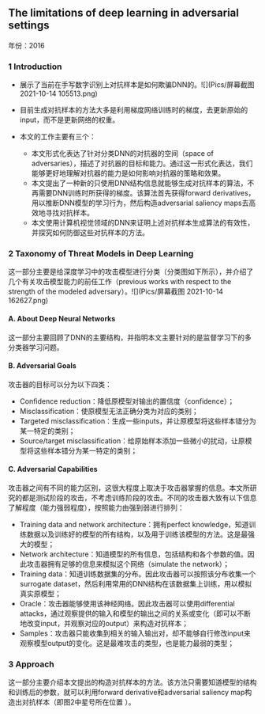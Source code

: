 ## The limitations of deep learning in adversarial settings

年份：2016

### 1 Introduction

- 展示了当前在手写数字识别上对抗样本是如何欺骗DNN的。![](Pics/屏幕截图 2021-10-14 105513.png)

- 目前生成对抗样本的方法大多是利用梯度网络训练时的梯度，去更新原始的input，而不是更新网络的权重。
- 本文的工作主要有三个：
  - 本文形式化表达了针对分类DNN的对抗器的空间（space of adversaries），描述了对抗器的目标和能力。通过这一形式化表达，我们能够更好地理解对抗器的能力是如何影响对抗器的策略和效果。
  - 本文提出了一种新的只使用DNN结构信息就能够生成对抗样本的算法，不再需要DNN训练时所获得的梯度。该算法首先获得forward derivatives，用以推断DNN模型的学习行为，然后构造adversarial saliency maps去高效地寻找对抗样本。
  - 本文使用计算机视觉领域的DNN来证明上述对抗样本生成算法的有效性，并探究如何防御这些对抗样本的方法。

### 2 Taxonomy of Threat Models in Deep Learning

这一部分主要是给深度学习中的攻击模型进行分类（分类图如下所示），并介绍了几个有关攻击模型能力的前任工作（previous works with respect to the strength of the modeled adversary）。![](Pics/屏幕截图 2021-10-14 162627.png)

#### A. About Deep Neural Networks

这一部分主要回顾了DNN的主要结构，并指明本文主要针对的是监督学习下的多分类器学习问题。

#### B. Adversarial Goals

攻击器的目标可以分为以下四类：

- Confidence reduction：降低原模型对输出的置信度（confidence）；
- Misclassification：使原模型无法正确分类为对应的类别；
- Targeted misclassification：生成一些inputs，并让原模型将这些样本错分为某一特定的类别；
- Source/target misclassification：给原始样本添加一些微小的扰动，让原模型将这些样本错分为某一特定的类别；

#### C. Adversarial Capabilities

攻击器之间有不同的能力区别，这很大程度上取决于攻击器掌握的信息。本文所研究的都是测试阶段的攻击，不考虑训练阶段的攻击。不同的攻击器大致有以下信息了解程度（能力强弱程度），按照能力由强到弱进行排列：

- Training data and network architecture：拥有perfect knowledge，知道训练数据以及训练好的模型的所有结构，以及用于训练该模型的方法。这是最强大的模型；
- Network architecture：知道模型的所有信息，包括结构和各个参数的值。因此攻击器拥有足够的信息来模拟这个网络（simulate the network）；
- Training data：知道训练数据集的分布。因此攻击器可以按照该分布收集一个surrogate dataset，然后利用常用的DNN结构在该数据集上训练，用以模拟真实原模型；
- Oracle：攻击器能够使用该神经网络。因此攻击器可以使用differential attacks，通过观察提供的输入和模型的输出之间的关系或变化（即可以不断地改变input，并观察对应的output）来构造对抗样本；
- Samples：攻击器只能收集到相关的输入输出对，却不能够自行修改input来观察模型output的变化。这是最难攻击的类型，也是能力最弱的类型；

### 3 Approach

这一部分主要介绍本文提出的构造对抗样本的方法。该方法只需要知道模型的结构和训练后的参数，就可以利用forward derivative和adversarial saliency map构造出对抗样本（即图2中星号所在位置 ）。